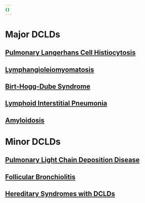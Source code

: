 ```yaml
---
{}
---
```

   
# Major DCLDs   
## [Pulmonary Langerhans Cell Histiocytosis](../../../Pulmonary%20Medicine/02.%20Diseases%20of%20the%20Lung%20Parenchyma/02.1.%20Diffuse%20Parenchymal%20Lung%20Disease/Diffuse%20Cystic%20Lung%20Diseases/Pulmonary%20Langerhans%20Cell%20Histiocytosis.md)   
## [Lymphangioleiomyomatosis](../../../Pulmonary%20Medicine/02.%20Diseases%20of%20the%20Lung%20Parenchyma/02.1.%20Diffuse%20Parenchymal%20Lung%20Disease/Diffuse%20Cystic%20Lung%20Diseases/Lymphangioleiomyomatosis.md)   
## [Birt-Hogg-Dube Syndrome](../../../Pulmonary%20Medicine/02.%20Diseases%20of%20the%20Lung%20Parenchyma/02.1.%20Diffuse%20Parenchymal%20Lung%20Disease/Diffuse%20Cystic%20Lung%20Diseases/Birt-Hogg-Dube%20Syndrome.md)   
## [Lymphoid Interstitial Pneumonia](../../../Pulmonary%20Medicine/02.%20Diseases%20of%20the%20Lung%20Parenchyma/02.1.%20Diffuse%20Parenchymal%20Lung%20Disease/Diffuse%20Cystic%20Lung%20Diseases/Lymphoid%20Interstitial%20Pneumonia.md)   
## [Amyloidosis](../../../Pulmonary%20Medicine/02.%20Diseases%20of%20the%20Lung%20Parenchyma/02.1.%20Diffuse%20Parenchymal%20Lung%20Disease/Diffuse%20Cystic%20Lung%20Diseases/Amyloidosis.md)   
# Minor DCLDs   
## [Pulmonary Light Chain Deposition Disease](../../../Pulmonary%20Medicine/02.%20Diseases%20of%20the%20Lung%20Parenchyma/02.1.%20Diffuse%20Parenchymal%20Lung%20Disease/Diffuse%20Cystic%20Lung%20Diseases/Pulmonary%20Light%20Chain%20Deposition%20Disease.md)   
## [Follicular Bronchiolitis](../../../Pulmonary%20Medicine/02.%20Diseases%20of%20the%20Lung%20Parenchyma/02.1.%20Diffuse%20Parenchymal%20Lung%20Disease/Diffuse%20Cystic%20Lung%20Diseases/Follicular%20Bronchiolitis.md)   
## [Hereditary Syndromes with DCLDs](../../../Pulmonary%20Medicine/02.%20Diseases%20of%20the%20Lung%20Parenchyma/02.1.%20Diffuse%20Parenchymal%20Lung%20Disease/Diffuse%20Cystic%20Lung%20Diseases/Hereditary%20Syndromes%20with%20DCLDs.md)